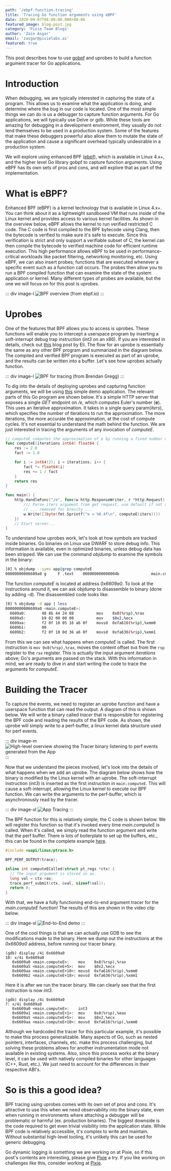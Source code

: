 ```yaml
---
path: '/ebpf-function-tracing'
title: 'Tracing Go function arguments using eBPF' 
date: 2020-09-07T06:00:00.000+00:00
featured_image: blog-post.jpg
category: 'Pixie Team Blogs'
author: 'Zain Asgar'
email: 'zasgar@pixielabs.ai'
featured: true
---
```


This post describes how to use [gobpf](https://github.com/iovisor/gobpf) and uprobes to build a function argument tracer for Go applications.

# Introduction

When debugging, we are typically interested in capturing the state of a program. This allows us to examine what the application is doing, and determine where the bug in our code is located. One of the
most simple things we can do is us a debugger to capture function arguments. For Go applications, we will typically use Delve or gdb. While these tools are amazing for debugging in a development environment, they usually do not lend themselves to be used in a production system. Some of the features that make these debuggers powerful also allow them to mutate the state of the application and
cause a significant overhead typically undesirable in a production system. 

We will explore using enhanced BPF ([ebpf](https://ebpf.io)), which is available in Linux 4.x+, and the higher level Go library gobpf to capture function arguments. Using eBPF has its own sets of pros and cons, and will explore that as part of the implementation. 

# What is eBPF?

Enhanced BPF (eBPF) is a kernel technology that is available in Linux 4.x+. You can think about it as a lightweight sandboxed VM that runs inside of the Linux kernel and provides access to various kernel facilities. As shown in the overview below, eBPF allows the kernel to run verified restricted C code. The C code is first compiled to the BPF bytecode using Clang, then the bytecode is verified to make sure it's safe to execute. Since this verification is strict and only support a verifiable subset of C, the kernel can then compile the bytecode to verified machine code for efficient runtime execution. This high performance allows eBPF to be used in performance-critical workloads like packet filtering, networking monitoring, etc. Using eBPF, we can also insert probes; functions that are executed whenever a specific event such as a function call occurs. The probes then allow you to run a BPF compiled function that can examine the state of the system application or kernel. Many different types of probes are available, but the one we will focus on for this post is uprobes. 

::: div image-l
![BPF overview (from ebpf.io)](./bpf-overview.png)
:::


# Uprobes

One of the features that BPF allows you to access is uprobes. These functions will enable you to intercept a userspace program by inserting a soft-interrupt debug trap instruction (_int3_ on an x86). If you are interested in details, check out [this](https://eli.thegreenplace.net/2011/01/27/how-debuggers-work-part-2-breakpoints) blog post by Eli. The flow for an uprobe is essentially the same as any other BPF program and summarized in the diagram below. The compiled and verified BPF program is executed as part of an uprobe, and the results can be written into a buffer. Let's see how uprobes actually function.



::: div image-l
![BPF for tracing (from Brendan Gregg)](./bpf-tracing.jpg)
:::

To dig into the details of deploying uprobes and capturing function arguments, we will be using [this](https://github.com/pixie-labs/pixie/blob/main/demos/simple-gotracing/app.go) simple demo application. The relevant parts of this Go program are shown below. It's a simple HTTP server that exposes a single _GET_ endpoint on _/e_, which computes Euler's number (__e__). This uses an iterative approximation. It takes in a single query param(_iters_), which specifies the number of iterations to run the approximation. The more iterations, the more accurate the approximation, at the cost of compute cycles. It's not essential to understand the math behind the function. We are just interested in tracing the arguments of any invocation of _computeE_.

```go
// computeE computes the approximation of e by running a fixed number of iterations.
func computeE(iterations int64) float64 {
	res := 2.0
	fact := 1.0

	for i := int64(2); i < iterations; i++ {
		fact *= float64(i)
		res += 1 / fact
	}
	return res
}

func main() {
	http.HandleFunc("/e", func(w http.ResponseWriter, r *http.Request) {
        /// Parse iters argument from get request, use default if not available.
        // ... removed for brevity ...
		w.Write([]byte(fmt.Sprintf("e = %0.4f\n", computeE(iters))))
	})
    // Start server...
}
```
To understand how uprobes work, let's look at how symbols are tracked inside binaries. Go binaries on Linux use DWARF to store debug info. This information is available, even in optimized binaries, unless debug data has been stripped. We can use the command _objdump_ to examine the symbols in the binary:

```bash
[0] % objdump --syms app|grep computeE
00000000006609a0 g     F .text    000000000000004b              main.computeE
```

The function _computeE_ is located at address _0x6609a0_. To look at the instructions around it, we can ask objdump to disassemble to binary (done by adding -d). The disassembled code looks like:

```bash
[0] % objdump -d app | less
00000000006609a0 <main.computeE>:
  6609a0:       48 8b 44 24 08          mov    0x8(%rsp),%rax
  6609a5:       b9 02 00 00 00          mov    $0x2,%ecx
  6609aa:       f2 0f 10 05 16 a6 0f    movsd  0xfa616(%rip),%xmm0
  6609b1:       00
  6609b2:       f2 0f 10 0d 36 a6 0f    movsd  0xfa636(%rip),%xmm1
```

From this we can see what happens when _computeE_ is called. The first instruction is `mov 0x8(%rsp),%rax`, moves the content offset `0x8` from the `rsp` register to the `rax` register. This is actually the input argument _iterations_ above; Go's arguments are passed on the stack. With this information in mind, we are ready to dive in and start writing the code to trace the arguments for _computeE_.

# Building the Tracer

To capture the events, we need to register an uprobe function and have a userspace function that can read the output. A diagram of this is shown below. We will write a binary called _tracer_ that is responsible for registering the BPF code and reading the results of the BPF code. As shown, the uprobe will simply write to a perf-buffer, a linux kernel data structure used for perf events.

::: div image-m
![High-level overview showing the Tracer binary listening to perf events generated from the App](./app-tracer.svg)
:::

Now that we understand the pieces involved, let's look into the details of what happens when we add an uprobe. The diagram below shows how the binary is modified by the Linux kernel with an uprobe. The soft-interrupt instruction (_int3_) is inserted as the first instruction in `main.computeE`. This will cause a soft-interrupt, allowing the Linux kernel to execute our BPF function. We can write the arguments to the perf-buffer, which is asynchronously read by the tracer.

::: div image-xl
![App Tracing](./app-trace.svg)
:::

The BPF function for this is relatively simple; the C code is shown below. We will register this function so that it's invoked every time _main.computeE_ is called. When it's called, we simply read the function argument and write that the perf buffer. There is lots of boilerplate to set up the buffers, etc., this can be found in the complete example [here](https://github.com/pixie-labs/pixie/blob/main/demos/simple-gotracing/tracer/tracer.go).

```c
#include <uapi/linux/ptrace.h>

BPF_PERF_OUTPUT(trace);

inline int computeECalled(struct pt_regs *ctx) {
  // The input argument is stored in ax.
  long val = ctx->ax;
  trace.perf_submit(ctx, &val, sizeof(val));
  return 0;
}
```

With that, we have a fully functioning end-to-end argument tracer for the _main.computeE_ function! The results of this are shown in the video clip below.

::: div image-xl
![End-to-End demo](./e2e-demo.gif)
:::

One of the cool things is that we can actually use GDB to see the modifications made to the binary. Here we dump out the instructions at the _0x6609a0_ address, before running our tracer binary.

```
(gdb) display /4i 0x6609a0
10: x/4i 0x6609a0
   0x6609a0 <main.computeE>:    mov    0x8(%rsp),%rax
   0x6609a5 <main.computeE+5>:  mov    $0x2,%ecx
   0x6609aa <main.computeE+10>: movsd  0xfa616(%rip),%xmm0
   0x6609b2 <main.computeE+18>: movsd  0xfa636(%rip),%xmm1
```

Here it is after we run the tracer binary. We can clearly see that the first instruction is now _int3_.

```
(gdb) display /4i 0x6609a0
7: x/4i 0x6609a0
   0x6609a0 <main.computeE>:    int3   
   0x6609a1 <main.computeE+1>:  mov    0x8(%rsp),%eax
   0x6609a5 <main.computeE+5>:  mov    $0x2,%ecx
   0x6609aa <main.computeE+10>: movsd  0xfa616(%rip),%xmm0
```

Although we hardcoded the tracer for this particular example, it's possible to make this process generalizable. Many aspects of Go, such as nested pointers, interfaces, channels, etc. make this process challenging, but solving these problems allows for another instrumentation mode not available in existing systems. Also, since this process works at the binary level, it can be used with natively compiled binaries for other languages (C++, Rust, etc.). We just need to account for the differences in their respective ABI's. 

# So is this a good idea?

BPF tracing using uprobes comes with its own set of pros and cons. It's attractive to use this when we need observability into the binary state, even when running in environments where attaching a debugger will be problematic or harmful (ex. production binaries). The biggest downside is the code required to get even trivial visibility into the application state. While BPF code is relatively accessible, it's complex to write and maintain. Without substantial high-level tooling, it's unlikely this can be used for generic debugging.

Go dynamic logging is something we are working on at Pixie, so if this post's contents are interesting, please give [Pixie](https://pixielabs.ai) a try. If you like working on challenges like this, consider working at [Pixie](https://pixielabs.ai/career).
